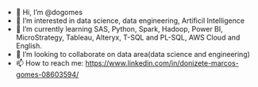 - 👋 Hi, I’m @dogomes
- 👀 I’m interested in data science, data engineering, Artificil Intelligence
- 🌱 I’m currently learning SAS, Python, Spark, Hadoop, Power BI, MicroStrategy, Tableau, Alteryx, T-SQL and PL-SQL, AWS Cloud and English.
- 💞️ I’m looking to collaborate on data area(data science and engineering)
- 📫 How to reach me: https://www.linkedin.com/in/donizete-marcos-gomes-08603594/

<!---
dogomes/dogomes is a ✨ special ✨ repository because its `README.md` (this file) appears on your GitHub profile.
You can click the Preview link to take a look at your changes.
--->
